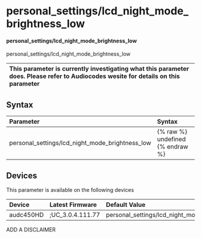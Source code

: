 ﻿---
description: personal_settings/lcd_night_mode_brightness_low
search: false
---

# personal_settings/lcd_night_mode_brightness_low

#### personal_settings/lcd_night_mode_brightness_low

personal_settings/lcd_night_mode_brightness_low


| This parameter is currently investigating what this parameter does. Please refer to Audiocodes wesite for details on this parameter | 
| :--- |

## Syntax
| Parameter | Syntax |
| :--- | :--- |
|personal_settings/lcd_night_mode_brightness_low | {% raw %} undefined {% endraw %}|

## Devices
This parameter is available on the following devices

| Device | Latest Firmware | Default Value |
|:---|:---|:---|
| audc450HD | ;UC_3.0.4.111.77 | personal_settings/lcd_night_mode_brightness_low=5 

ADD A DISCLAIMER
